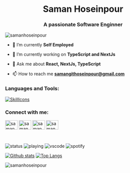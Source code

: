 <h1 align="center">Saman Hoseinpour</h1>
<h3 align="center">A passionate Software Enginner</h3>

<p align="left"> <img src="https://komarev.com/ghpvc/?username=samanhoseinpour&label=Profile%20views&color=0e75b6&style=flat" alt="samanhoseinpour
" /> </p>

- 🔭 I’m currently **Self Employed**

- 🌱 I’m currently working on **TypeScript and NextJs**

- 💬 Ask me about **React, NextJs, TypeScript**

- 📫 How to reach me **samangithoseinpour@gmail.com**

<h3 align="left">Languages and Tools:</h3>

[![SkillIcons](https://skillicons.dev/icons?i=html,css,tailwind,js,react,redux,materialui,nextjs,vercel,graphql,jest,mongodb,ts,regex,solidity,vscode,vite,github,netlify)](https://skillicons.dev)<br/>

<h3 align="left">Connect with me:</h3>

<p align="left">
<a href="https://dev.to/samanhoseinpour" target="blank"><img align="center" src="https://raw.githubusercontent.com/rahuldkjain/github-profile-readme-generator/master/src/images/icons/Social/devto.svg" alt="samanhoseinpour" height="30" width="40" /></a>
<a href="https://twitter.com/samanhsn1/" target="blank"><img align="center" src="https://raw.githubusercontent.com/rahuldkjain/github-profile-readme-generator/master/src/images/icons/Social/twitter.svg" alt="samanhoseinpour" height="30" width="40" /></a>
<a href="https://www.linkedin.com/in/saman-hoseinpour-202280221/" target="blank"><img align="center" src="https://raw.githubusercontent.com/rahuldkjain/github-profile-readme-generator/master/src/images/icons/Social/linked-in-alt.svg" alt="samanhoseinpour" height="30" width="40" /></a>
<a href="https://www.instagram.com/samanhoseinpour.sol/" target="blank"><img align="center" src="https://raw.githubusercontent.com/rahuldkjain/github-profile-readme-generator/master/src/images/icons/Social/instagram.svg" alt="samanhoseinpour" height="30" width="40" /></a>
</p>
<br/>

![status](https://nocache.advaith.workers.dev?url=https://img.shields.io/endpoint?url=https://dev.discordprofiles.me/api/badge/status/276544649148235776?simple=true)
![playing](https://nocache.advaith.workers.dev?url=https://img.shields.io/endpoint?url=https://dev.discordprofiles.me/api/badge/playing/276544649148235776)
![vscode](https://nocache.advaith.workers.dev?url=https://img.shields.io/endpoint?url=https://dev.discordprofiles.me/api/badge/vscode/276544649148235776)
![spotify](https://nocache.advaith.workers.dev?url=https://img.shields.io/endpoint?url=https://dev.discordprofiles.me/api/badge/spotify/276544649148235776)       

<a href="#">![Github stats](https://github-readme-stats.vercel.app/api?username=samanhoseinpour&theme=white&count_private=true&hide_border=true&line_height=20)</a>
<a href="#">![Top Langs](https://github-readme-stats.vercel.app/api/top-langs/?username=samanhoseinpour&layout=compact&theme=white&count_private=true&hide_border=true)</a>

<p><img align="center" src="https://github-readme-streak-stats.herokuapp.com/?user=samanhoseinpour&" alt="samanhoseinpour" /></p>
